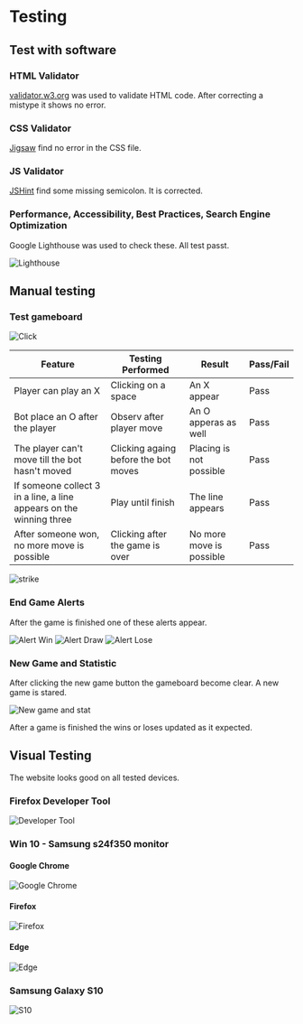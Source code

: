 # Testing

## Test with software

### HTML Validator

[validator.w3.org](https://validator.w3.org/) was used to validate HTML code. After correcting a mistype it shows no error.

### CSS Validator

[Jigsaw](https://jigsaw.w3.org/css-validator/) find no error in the CSS file.

### JS Validator

[JSHint](https://jshint.com/) find some missing semicolon. It is corrected.

### Performance, Accessibility, Best Practices, Search Engine Optimization

Google Lighthouse was used to check these. All test passt.

![Lighthouse](documentation/TESTING/lighthouse.png)

## Manual testing

### Test gameboard

![Click](documentation/TESTING/click.png)

| Feature | Testing Performed | Result | Pass/Fail |
| --- | --- | --- | --- |
| Player can play an X | Clicking on a space | An X appear | Pass |
| Bot place an O after the player | Observ after player move | An O apperas as well | Pass |
| The player can't move till the bot hasn't moved | Clicking againg before the bot moves | Placing is not possible | Pass |
| If someone collect 3 in a line, a line appears on the winning three | Play until finish | The line appears | Pass |
| After someone won, no more move is possible | Clicking after the game is over | No more move is possible | Pass |

![strike](documentation/TESTING/strike.png)

### End Game Alerts

After the game is finished one of these alerts appear.

![Alert Win](documentation/TESTING/alert-won.png)
![Alert Draw](documentation/TESTING/alert-draw.png)
![Alert Lose](documentation/TESTING/alert-lose.png)

### New Game and Statistic

After clicking the new game button the gameboard become clear. A new game is stared.

![New game and stat](documentation/TESTING/new-game-and-stat.png)

After a game is finished the wins or loses updated as it expected.

## Visual Testing

The website looks good on all tested devices.

### Firefox Developer Tool

![Developer Tool](documentation/TESTING/developer-tool.png)

### Win 10 - Samsung s24f350 monitor

#### Google Chrome

![Google Chrome](documentation/TESTING/chrome.png)

#### Firefox

![Firefox](documentation/TESTING/firefox.png)

#### Edge

![Edge](documentation/TESTING/edge.png)

### Samsung Galaxy S10

![S10](documentation/TESTING/s10.png)
